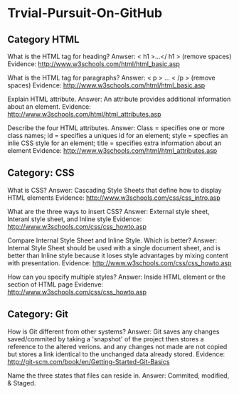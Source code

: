 Trvial-Pursuit-On-GitHub
========================
<h2>Category HTML</h2>

What is the HTML tag for heading?
Anwser: < h1 >...</ h1 > (remove spaces)  
    Evidence: http://www.w3schools.com/html/html_basic.asp
  
What is the HTML tag for paragraphs?
Answer: < p > ... < /p > (remove spaces)
    Evidence: http://www.w3schools.com/html/html_basic.asp

Explain HTML attribute. 
Answer: An attribute provides additional information about an element.
Evidence: http://www.w3schools.com/html/html_attributes.asp

Describe the four HTML attributes.
Answer: Class = specifies one or more class names; id = specifies a uniques id for an element; style = specfies an inlie CSS style for an element; title = specifies extra information about an element
Evidence: http://www.w3schools.com/html/html_attributes.asp

<h2>Category: CSS</h2>

What is CSS?
Answer: Cascading Style Sheets that define how to display HTML elements
Evidence: http://www.w3schools.com/css/css_intro.asp

What are the three ways to insert CSS?
Answer: External style sheet, Interanl style sheet, and Inline style
Evidence: http://www.w3schools.com/css/css_howto.asp

Compare Internal Style Sheet and Inline Style. Which is better?
Answer: Internal Style Sheet should be used with a single document sheet, and is better than Inline style because it loses style advantages by mixing content with presentation.
Evidence: http://www.w3schools.com/css/css_howto.asp

How can you specify multiple styles?
Answer: Inside HTML element or the section of HTML page
Evidenve: http://www.w3schools.com/css/css_howto.asp

<h2>Category: Git</h2>

 How is Git different from other systems?
 Answer: Git saves any changes saved/commited by taking a 'snapshot' of the project then stores a reference to the altered verions. and any changes not made are not copied but stores a link identical to the unchanged data already stored.
 Evidence: http://git-scm.com/book/en/Getting-Started-Git-Basics
 
 Name the three states that files can reside in.
 Answer: Commited, modified, & Staged.
